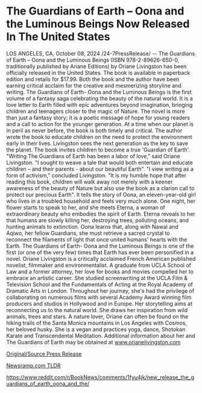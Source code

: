 # The Guardians of Earth – Oona and the Luminous Beings Now Released In The United States

LOS ANGELES, CA, October 08, 2024 /24-7PressRelease/ -- The Guardians of Earth – Oona and the Luminous Beings (ISBN 978-2-89626-650-0, traditionally published by Ariane Editions) by Oriane Livingston has been officially released in the United States. The book is available in paperback edition and retails for $17.99. Both the book and the author have been earning critical acclaim for the creative and mesmerizing storyline and writing.   The Guardians of Earth- Oona and the Luminous Beings is the first volume of a fantasy saga celebrating the beauty of the natural world. It is a love letter to Earth filled with epic adventures beyond imagination, bringing children and teenagers closer to the magic of Nature. The novel is more than just a fantasy story; it is a poetic message of hope for young readers and a call to action for the younger generation. At a time when our planet is in peril as never before, the book is both timely and critical. The author wrote the book to educate children on the need to protect the environment early in their lives. Livingston sees the next generation as the key to save the planet. The book invites children to become a true 'Guardian of Earth'.  "Writing The Guardians of Earth has been a labor of love," said Oriane Livingston. "I sought to weave a tale that would both entertain and educate children – and their parents - about our beautiful Earth".   "I view writing as a form of activism," concluded Livingston. "It is my humble hope that after reading this book, children will walk away not merely with a keener awareness of the beauty of Nature but also use the book as a clarion call to protect our precious Earth".  It tells the story of Oona, an eleven-year-old girl who lives in a troubled household and feels very much alone. One night, her flower starts to speak to her, and she meets Eterna, a woman of extraordinary beauty who embodies the spirit of Earth. Eterna reveals to her that humans are slowly killing her, destroying trees, polluting oceans, and hunting animals to extinction. Oona learns that, along with Nawal and Aqiwo, her fellow Guardians, she must retrieve a sacred crystal to reconnect the filaments of light that once united humans' hearts with the Earth.  The Guardians of Earth- Oona and the Luminous Beings is one of the first (or one of the very few) times that Earth has ever been personified in a novel.  Oriane Livingston is a critically acclaimed French American published novelist, filmmaker and environmentalist.   A graduate from UCLA School of Law and a former attorney, her love for books and movies compelled her to embrace an artistic career. She studied screenwriting at the UCLA Film & Television School and the Fundamentals of Acting at the Royal Academy of Dramatic Arts in London.   Throughout her journey, she's had the privilege of collaborating on numerous films with several Academy Award winning film producers and studios in Hollywood and in Europe.  Her storytelling aims at reconnecting us to the natural world. She draws her inspiration from wild animals, trees and stars.   A nature lover, Oriane can often be found on the hiking trails of the Santa Monica mountains in Los Angeles with Cosmos, her beloved husky. She is a vegan and practices yoga, dance, Shotokan Karate and Transcendental Meditation.  Additional information about her and The Guardians of Earth may be obtained at www.orianelivingston.com 

[Original/Source Press Release](https://www.24-7pressrelease.com/press-release/515010/the-guardians-of-earth-oona-and-the-luminous-beings-now-released-in-the-united-states)
                    

[Newsramp.com TLDR](None) 

https://www.reddit.com/r/BookNews/comments/1fyu4jk/new_release_the_guardians_of_earth_oona_and_the/